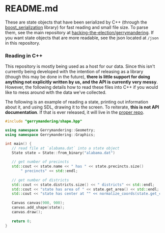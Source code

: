 # README.md
These are state objects that have been serialized by C++ (through the [boost_serialization](https://www.boost.org/doc/libs/1_72_0/libs/serialization/doc/) library) for fast reading and small file size. To parse them, see the main repository at [hacking-the-election/gerrymandering](https://github.com/hacking-the-election/gerrymandering). If you want state objects that are more readable, see the json located at `/json` in this repository.

### Reading in C++
This repository is mostly being used as a host for our data. Since this isn't currently being developed with the intention of releasing as a library (though this may be done in the future), **there is little support for doing anything not explicitly written by us, and the API is currently very messy**. However, the following details how to read these files into C++ if you would like to mess around with the data we've collected.

The following is an example of reading a state, printing out information about it, and using SDL, drawing it to the screen. To reiterate, **this is not API documentation**. If that is ever released, it will live in the [proper repo](https://github.com/hacking-the-election/gerrymandering).

```cpp
#include "gerrymandering/shape.hpp"

using namespace Gerrymandering::Geometry;
using namespace Gerrymandering::Graphics;

int main() {
   // read file at `alabama.dat` into a state object
   State state = State::from_binary("alabama.dat")
   
   // get number of precincts
   std::cout << state.name << " has " << state.precincts.size() 
       " precincts" << std::endl;
       
   // get number of districts
   std::cout << state.districts.size() << " districts" << std::endl;
   std::cout << "state has area of " << state.get_area() << std::endl;
   std::cout << "state has center at "" << normalize_coords(state.get_center()).to_string() << std::endl;
   
   Canvas canvas(900, 900);
   canvas.add_shape(state);
   canvas.draw();
   
   return 0;
}

```
